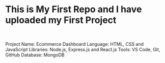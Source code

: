 # This is My First Repo and I have uploaded my First Project

<br>

Project Name: Ecommerce Dashboard
Language: HTML, CSS and JavaScript
Libraries: Node.js, Express.js and React.js
Tools: VS Code, Git, GitHub
Database: MongoDB
